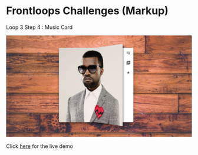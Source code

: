 # Frontloops Challenges (Markup)

Loop 3 Step 4 : Music Card

![preview image](./design/preview.png "Click below for live demo")

Click [here](https://zathio.github.io/frontloops-challenges/markup-challenges/loop3-step4/) for the live demo